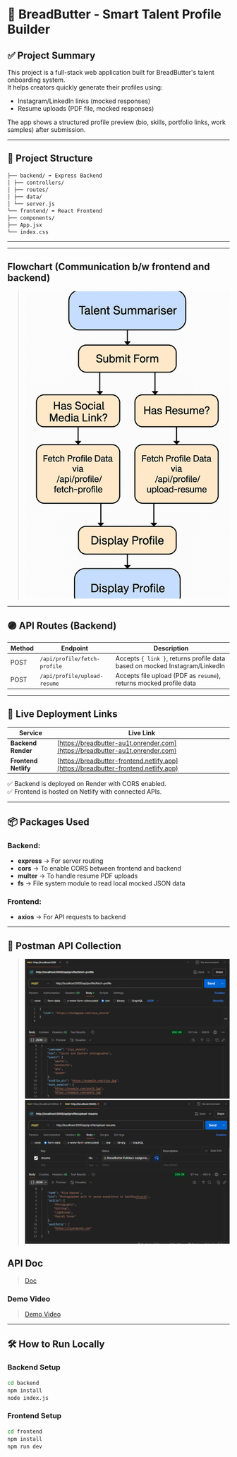# 🧈 BreadButter - Smart Talent Profile Builder

## ✅ Project Summary
This project is a full-stack web application built for BreadButter's talent onboarding system.  
It helps creators quickly generate their profiles using:
- Instagram/LinkedIn links (mocked responses)
- Resume uploads (PDF file, mocked responses)

The app shows a structured profile preview (bio, skills, portfolio links, work samples) after submission.

---

## 📁 Project Structure
```breadButter/
├── backend/ ➡️ Express Backend
│ ├── controllers/
│ ├── routes/
│ ├── data/
│ └── server.js
└── frontend/ ➡️ React Frontend
├── components/
├── App.jsx
└── index.css
```
---
---
## Flowchart (Communication b/w frontend and backend)
>![Flowchart](https://github.com/deveshanim3/breadButter/blob/main/frontend/src/assets/flowchart.png?raw=true)
---
## 🟣 API Routes (Backend)

| Method | Endpoint | Description |
|---------|-----------|-------------|
| POST | `/api/profile/fetch-profile` | Accepts `{ link }`, returns profile data based on mocked Instagram/LinkedIn |
| POST | `/api/profile/upload-resume` | Accepts file upload (PDF as `resume`), returns mocked profile data |

---

## 🚀 Live Deployment Links

| Service | Live Link |
|----------|------------|
| **Backend Render** | [https://breadbutter-au1t.onrender.com](https://breadbutter-au1t.onrender.com) |
| **Frontend Netlify** | [https://breadbutter-frontend.netlify.app](https://breadbutter-frontend.netlify.app) |

✅ Backend is deployed on Render with CORS enabled.  
✅ Frontend is hosted on Netlify with connected APIs.

---

## 📦 Packages Used

### Backend:
- **express** → For server routing
- **cors** → To enable CORS between frontend and backend
- **multer** → To handle resume PDF uploads
- **fs** → File system module to read local mocked JSON data

### Frontend:
- **axios** → For API requests to backend

---

## 📮 Postman API Collection

> ![Fetch profile](https://github.com/deveshanim3/breadButter/blob/main/frontend/src/assets/Screenshot%202025-07-16%20141103.png?raw=true)
> ![Upload Resume](https://github.com/deveshanim3/breadButter/blob/main/frontend/src/assets/Screenshot%202025-07-16%20141305.png?raw=true)

## API Doc
>[Doc](https://docs.google.com/document/d/1RNFa9PvCngoznZSymbnp7Ld6cpIbXWXnqJdSvC6rsLw/edit?usp=sharing)

### Demo Video
>[Demo Video](https://drive.google.com/file/d/1VCFoTGoKsEcKdDNkHQXz06tXgIHssXb2/view?usp=sharing)
---

## 🛠️ How to Run Locally

### Backend Setup
```bash
cd backend
npm install
node index.js
```
### Frontend Setup
```bash
cd frontend
npm install
npm run dev
```

